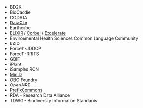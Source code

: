 - BD2K
- BioCaddie
- CODATA
- [DataCite](https://www.datacite.org/)
- Earthcube
- [ELIXIR](https://www.elixir-europe.org/) / [Corbel](http://www.corbel-project.eu/home.html) / [Excelerate](https://www.elixir-europe.org/excelerate)
- Environmental Health Sciences Common Language Community
- EZID
- Force11-JDDCP
- Force11-RRITS
- GBIF
- iPlant
- iSamples RCN
- [MiniD](http://minid.bd2k.org/)
- OBO Foundry
- OpenAIRE
- [PrefixCommons](https://github.com/prefixcommons)
- RDA - Research Data Alliance
- TDWG - Biodiversity Information Standards
